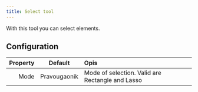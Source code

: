 ```yaml
---
title: Select tool
---
```


With this tool you can select elements.

## Configuration

| Property |    Default   | Opis                                                             |
| -------: | :----------: | :--------------------------------------------------------------- |
|     Mode | Pravougaonik | Mode of selection. Valid are Rectangle and Lasso |
